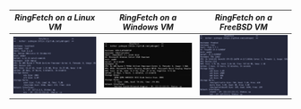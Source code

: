 |*RingFetch on a Linux VM*                                                                                   | *RingFetch on a Windows VM*                                                                           | *RingFetch on a FreeBSD VM*                                                                           |
|-----------------------------------------------------------------------------------|----------------------------------------------------------------------------|----------------------------------------------------------------------------|
|  ![](img//ringfetch_linux.png)                                      |  ![](img/ringfetch_win.png)                               |  ![](img/ringfetch_freebsd.png)                               |

